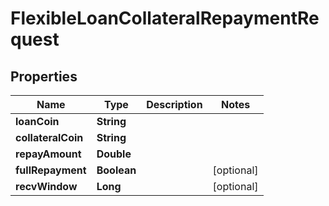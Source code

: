

# FlexibleLoanCollateralRepaymentRequest


## Properties

| Name | Type | Description | Notes |
|------------ | ------------- | ------------- | -------------|
|**loanCoin** | **String** |  |  |
|**collateralCoin** | **String** |  |  |
|**repayAmount** | **Double** |  |  |
|**fullRepayment** | **Boolean** |  |  [optional] |
|**recvWindow** | **Long** |  |  [optional] |



